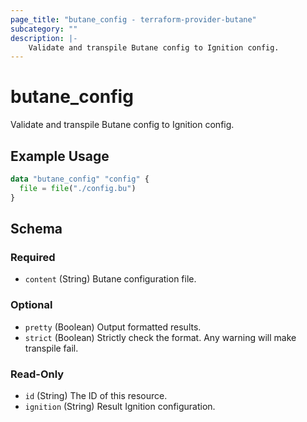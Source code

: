 ```yaml
---
page_title: "butane_config - terraform-provider-butane"
subcategory: ""
description: |-
    Validate and transpile Butane config to Ignition config.
---
```


# butane_config

Validate and transpile Butane config to Ignition config.

## Example Usage

```terraform
data "butane_config" "config" {
  file = file("./config.bu")
}
```

<!-- schema generated by tfplugindocs -->
## Schema

### Required

- `content` (String) Butane configuration file.

### Optional

- `pretty` (Boolean) Output formatted results.
- `strict` (Boolean) Strictly check the format. Any warning will make transpile fail.

### Read-Only

- `id` (String) The ID of this resource.
- `ignition` (String) Result Ignition configuration.
